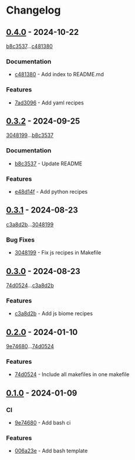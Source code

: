 # Changelog

## [0.4.0](https://github.com/rodmoioliveira/makefile-templates/compare/0.3.2...0.4.0) - 2024-10-22

[b8c3537](https://github.com/rodmoioliveira/makefile-templates/commit/b8c3537fa84235bcf6465e9446969922d2fee009)...[c481380](https://github.com/rodmoioliveira/makefile-templates/commit/c481380cdaa12292fbcfb668b18a6500b9b86d7a)

### Documentation

- [c481380](https://github.com/rodmoioliveira/makefile-templates/commit/c481380cdaa12292fbcfb668b18a6500b9b86d7a) - Add index to README.md

### Features

- [7ad3096](https://github.com/rodmoioliveira/makefile-templates/commit/7ad3096d8227bd658ac3859087f0f8b9886f1f33) - Add yaml recipes

## [0.3.2](https://github.com/rodmoioliveira/makefile-templates/compare/0.3.1...0.3.2) - 2024-09-25

[3048199](https://github.com/rodmoioliveira/makefile-templates/commit/3048199c33f8b748b8eb4ce0fac4637bd3dd210c)...[b8c3537](https://github.com/rodmoioliveira/makefile-templates/commit/b8c3537fa84235bcf6465e9446969922d2fee009)

### Documentation

- [b8c3537](https://github.com/rodmoioliveira/makefile-templates/commit/b8c3537fa84235bcf6465e9446969922d2fee009) - Update README

### Features

- [e48d14f](https://github.com/rodmoioliveira/makefile-templates/commit/e48d14f23c8c3ccf8768644a991ea6f55bd3ba47) - Add python recipes

## [0.3.1](https://github.com/rodmoioliveira/makefile-templates/compare/0.3.0...0.3.1) - 2024-08-23

[c3a8d2b](https://github.com/rodmoioliveira/makefile-templates/commit/c3a8d2bb6f7364d06553e56ffc7744ce9b54400d)...[3048199](https://github.com/rodmoioliveira/makefile-templates/commit/3048199c33f8b748b8eb4ce0fac4637bd3dd210c)

### Bug Fixes

- [3048199](https://github.com/rodmoioliveira/makefile-templates/commit/3048199c33f8b748b8eb4ce0fac4637bd3dd210c) - Fix js recipes in Makefile

## [0.3.0](https://github.com/rodmoioliveira/makefile-templates/compare/0.2.0...0.3.0) - 2024-08-23

[74d0524](https://github.com/rodmoioliveira/makefile-templates/commit/74d0524cbf8607f4662208e887676ae00ea2c431)...[c3a8d2b](https://github.com/rodmoioliveira/makefile-templates/commit/c3a8d2bb6f7364d06553e56ffc7744ce9b54400d)

### Features

- [c3a8d2b](https://github.com/rodmoioliveira/makefile-templates/commit/c3a8d2bb6f7364d06553e56ffc7744ce9b54400d) - Add js biome recipes

## [0.2.0](https://github.com/rodmoioliveira/makefile-templates/compare/0.1.0...0.2.0) - 2024-01-10

[9e74680](https://github.com/rodmoioliveira/makefile-templates/commit/9e746807d805a0aa1fdce66f3563c3775b125c19)...[74d0524](https://github.com/rodmoioliveira/makefile-templates/commit/74d0524cbf8607f4662208e887676ae00ea2c431)

### Features

- [74d0524](https://github.com/rodmoioliveira/makefile-templates/commit/74d0524cbf8607f4662208e887676ae00ea2c431) - Include all makefiles in one makefile

## [0.1.0](https://github.com/rodmoioliveira/makefile-templates/compare/...0.1.0) - 2024-01-09

### CI

- [9e74680](https://github.com/rodmoioliveira/makefile-templates/commit/9e746807d805a0aa1fdce66f3563c3775b125c19) - Add bash ci

### Features

- [006a23e](https://github.com/rodmoioliveira/makefile-templates/commit/006a23eda739a65da070618d636bbc42f3a7c861) - Add bash template


